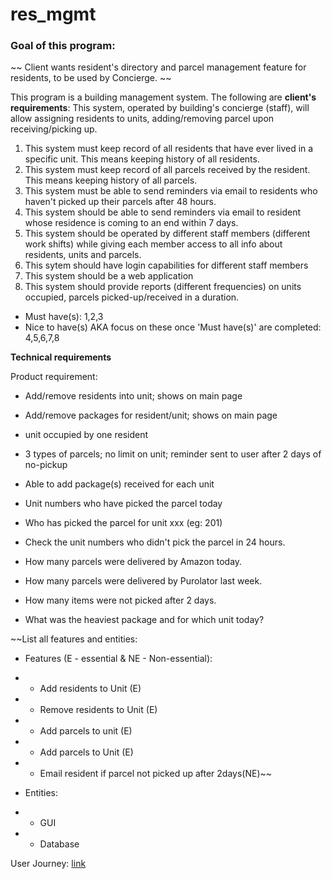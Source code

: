 # res_mgmt

### Goal of this program:
~~ Client wants resident's directory and parcel management feature for residents, to be used by Concierge. ~~

This program is a building management system. The following are **client's requirements**:
This system, operated by building's concierge (staff), will allow assigning residents to units, adding/removing parcel upon receiving/picking up.

1. This system must keep record of all residents that have ever lived in a specific unit. This means keeping history of all residents.
2. This system must keep record of all parcels received by the resident. This means keeping history of all parcels.
3. This system must be able to send reminders via email to residents who haven't picked up their parcels after 48 hours.
4. This system should be able to send reminders via email to resident whose residence is coming to an end within 7 days.
5. This system should be operated by different staff members (different work shifts) while giving each member access to all info about residents, units and parcels.
6. This sytem should have login capabilities for different staff members
7. This system should be a web application
8. This system should provide reports (different frequencies) on units occupied, parcels picked-up/received in a duration.

- Must have(s): 1,2,3
- Nice to have(s) AKA focus on these once 'Must have(s)' are completed: 4,5,6,7,8

**Technical requirements**

Product requirement:

 - Add/remove residents into unit; shows on main page
 - Add/remove packages for resident/unit; shows on main page

 - unit occupied by one resident 

 - 3 types of parcels; no limit on unit; reminder sent to user after 2 days of no-pickup 

 - Able to add package(s) received for each unit
 - Unit numbers who have picked the parcel today
 - Who has picked the parcel for unit xxx (eg: 201)
 - Check the unit numbers who didn't pick the parcel in 24 hours.
 - How many parcels were delivered by Amazon today.
 - How many parcels were delivered by Purolator last week.
 - How many items were not picked after 2 days.
 - What was the heaviest package and for which unit today?


~~List all features and entities:
- Features (E - essential & NE - Non-essential):
- - Add residents to Unit (E)
- - Remove residents to Unit (E)
- - Add parcels to unit (E)
- - Add parcels to Unit (E)
- - Email resident if parcel not picked up after 2days(NE)~~

- Entities:
- - GUI
- - Database

User Journey:
[link](https://miro.com/app/board/uXjVOY5yft8=/?invite_link_id=737696554129)